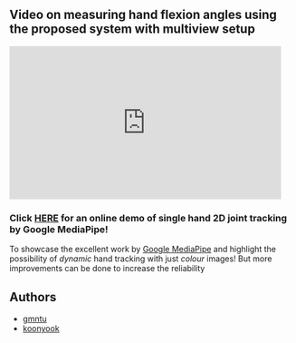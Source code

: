 ## Video on measuring hand flexion angles using the proposed system with multiview setup

<iframe width="480" height="270" src="https://www.youtube.com/embed/P27YRtwjGfo" frameborder="0" allow="accelerometer; autoplay; encrypted-media; gyroscope; picture-in-picture" allowfullscreen></iframe>


### Click [HERE](https://storage.googleapis.com/mediapipe-viz.appspot.com/wasm-demos/hand-tracking/hand_tracking_demo.html) for an online demo of single hand 2D joint tracking by Google MediaPipe! ###
To showcase the excellent work by [Google MediaPipe](https://github.com/google/mediapipe) and highlight the possibility of _dynamic_ hand tracking with just _colour_ images!
But more improvements can be done to increase the reliability 

<!-- Authors -->
## Authors

* [gmntu](https://github.com/gmntu)
* [koonyook](https://github.com/koonyook)
